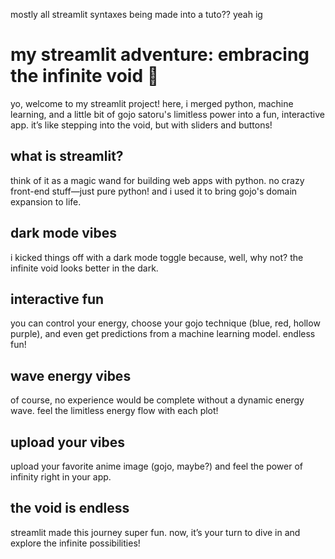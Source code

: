 mostly all streamlit syntaxes being made into a tuto?? yeah ig
<h1>my streamlit adventure: embracing the infinite void 🌌</h1>

<p>yo, welcome to my streamlit project! here, i merged python, machine learning, and a little bit of gojo satoru's limitless power into a fun, interactive app. it’s like stepping into the void, but with sliders and buttons!</p>

<h2>what is streamlit?</h2>
<p>think of it as a magic wand for building web apps with python. no crazy front-end stuff—just pure python! and i used it to bring gojo's domain expansion to life.</p>

<h2>dark mode vibes</h2>
<p>i kicked things off with a dark mode toggle because, well, why not? the infinite void looks better in the dark.</p>

<h2>interactive fun</h2>
<p>you can control your energy, choose your gojo technique (blue, red, hollow purple), and even get predictions from a machine learning model. endless fun!</p>

<h2>wave energy vibes</h2>
<p>of course, no experience would be complete without a dynamic energy wave. feel the limitless energy flow with each plot!</p>

<h2>upload your vibes</h2>
<p>upload your favorite anime image (gojo, maybe?) and feel the power of infinity right in your app.</p>

<h2>the void is endless</h2>
<p>streamlit made this journey super fun. now, it’s your turn to dive in and explore the infinite possibilities!</p>
